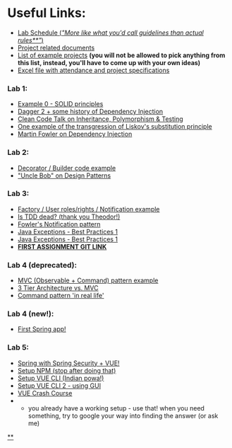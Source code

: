 
# Useful Links:

- [Lab Schedule (_"More like what you'd call guidelines than actual rules**"_)](https://github.com/SoftwareDesign2017/SoftwareDesign2017/blob/master/Resources/Schedule.pdf)
- [Project related documents](https://github.com/SoftwareDesign2017/SoftwareDesign2017/tree/master/Resources/Projects)
- [List of example projects](https://github.com/SoftwareDesign2017/SoftwareDesign2017/blob/master/Resources/Projects/Projects%20List%20examples.doc) **(you will not be allowed to pick anything from this list, instead, you'll have to come up with your own ideas)**
- [Excel file with attendance and project specifications](https://github.com/UTCN-SoftwareDesignLab/SoftwareDesignUTCN/blob/master/Resources/Projects/Projects%20List%20examples.pdf)

### Lab 1:
- [Example 0 - SOLID principles](https://github.com/UTCN-SoftwareDesignLab/SoftwareDesignUTCN/tree/master/LabCodeExamples/SOLID%20Lab)
- [Dagger 2 + some history of Dependency Injection](https://www.youtube.com/watch?v=oK_XtfXPkqw)
- [Clean Code Talk on Inheritance, Polymorphism & Testing](https://www.youtube.com/watch?v=4F72VULWFvc)
- [One example of the transgression of Liskov's substitution principle](http://www.oodesign.com/liskov-s-substitution-principle.html)
- [Martin Fowler on Dependency Injection](https://martinfowler.com/articles/injection.html)  


### Lab 2:
- [Decorator / Builder code example](https://github.com/UTCN-SoftwareDesignLab/SoftwareDesignUTCN/tree/master/LabCodeExamples/Example%201)
- ["Uncle Bob" on Design Patterns](http://blog.cleancoder.com/uncle-bob/2014/06/30/ALittleAboutPatterns.html)


### Lab 3:
- [Factory / User roles/rights / Notification example](https://github.com/UTCN-SoftwareDesignLab/SoftwareDesignUTCN/tree/master/LabCodeExamples/Example%202)
- [Is TDD dead? (thank you Theodor!)](https://www.youtube.com/watch?v=z9quxZsLcfo&list=PLJb2p0qX8R_qSRhs14CiwKuDuzERXSU8m)
- [Fowler's Notification pattern](https://martinfowler.com/articles/replaceThrowWithNotification.html)
- [Java Exceptions - Best Practices 1](http://javarevisited.blogspot.ro/2013/03/0-exception-handling-best-practices-in-Java-Programming.html)
- [Java Exceptions - Best Practices 1](https://www.javacodegeeks.com/2013/07/java-exception-handling-tutorial-with-examples-and-best-practices.html)
- [**FIRST ASSIGNMENT GIT LINK**](https://classroom.github.com/assignment-invitations/b159d3e2193892e8d6ae807e8fae65df)


### Lab 4 (deprecated):
- [MVC (Observable + Command) pattern example](https://github.com/UTCN-SoftwareDesignLab/SoftwareDesignUTCN/tree/master/LabCodeExamples/Example%204%20(deprecated))
- [3 Tier Architecture vs. MVC](http://stackoverflow.com/questions/10739914/what-is-the-difference-between-3-tier-architecture-and-a-mvc)
- [Command pattern 'in real life'](http://stackoverflow.com/questions/12153708/real-world-example-of-application-of-the-command-pattern)


### Lab 4 (new!):
- [First Spring app!](https://github.com/UTCN-SoftwareDesignLab/SoftwareDesignUTCN/tree/master/LabCodeExamples/Example%204%20-%20Spring%20%231)

### Lab 5:
- [Spring with Spring Security + VUE!](https://github.com/UTCN-SoftwareDesignLab/SoftwareDesignUTCN/tree/master/LabCodeExamples/Example%205%20-%20Spring%20%232%20(%2Bfrontend))
- [Setup NPM (stop after doing that)](https://www.youtube.com/watch?v=pD94EojHEsc)
- [Setup VUE CLI (Indian powa!)](https://www.youtube.com/watch?v=eMis3LaRYY8)
- [Setup VUE CLI 2 - using GUI](https://cli.vuejs.org/guide/creating-a-project.html#using-the-gui)
- [VUE Crash Course](https://www.youtube.com/watch?v=qZXt1Aom3Cs)
- + you already have a working setup - use that! when you need something, try to google your way into finding the answer (or ask me)



[**](https://www.youtube.com/watch?v=6GMkuPiIZ2k)
